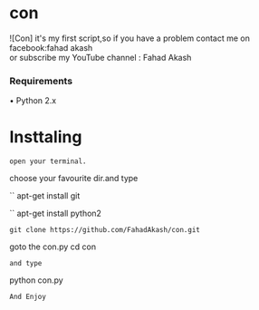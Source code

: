 # con
![Con]
it's my first script,so if you have a problem contact me on facebook:fahad akash<br>
or subscribe my YouTube channel : Fahad Akash

### Requirements
• Python 2.x

# Insttaling

``
open your terminal.
``

choose your favourite dir.and type

``
apt-get install git

``
apt-get install python2

``
git clone https://github.com/FahadAkash/con.git
``

goto the con.py
cd con

``
and type 
``

python con.py

``
And Enjoy
``
